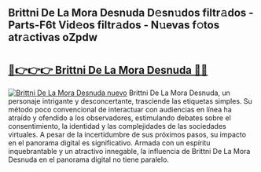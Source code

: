 ## Brittni De La Mora Desnuda D𝚎sn𝚞dos filtr𝚊dos - Parts-F6t Vid𝚎os filtr𝚊dos - N𝚞evas f𝚘tos atr𝚊ctivas oZpdw

# <h2><a href="http://mb2uxm8.tromn.icu/?c=Brittni+De+La+Mora+Desnuda">🔗👉👉👉 Brittni De La Mora Desnuda 🔗🔗</a></h2>

[![Brittni De La Mora Desnuda nuevo](https://i.imgur.com/pEAQMta.gif)](http://mb2uxm8.tromn.icu/?c=Brittni+De+La+Mora+Desnuda)
Brittni De La Mora Desnuda, un personaje intrigante y desconcertante, trasciende las etiquetas simples. Su método poco convencional de interactuar con audiencias en línea ha atraído y ofendido a los observadores, estimulando debates sobre el consentimiento, la identidad y las complejidades de las sociedades virtuales. A pesar de la incertidumbre de sus próximos pasos, su impacto en el panorama digital es significativo. Armada con un espíritu inquebrantable y un atractivo innegable, la influencia de Brittni De La Mora Desnuda en el panorama digital no tiene paralelo.
